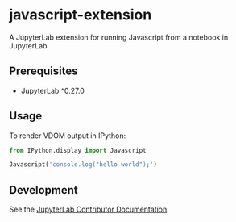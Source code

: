 # javascript-extension

A JupyterLab extension for running Javascript from a notebook in JupyterLab

## Prerequisites

- JupyterLab ^0.27.0

## Usage

To render VDOM output in IPython:

```python
from IPython.display import Javascript

Javascript('console.log("hello world");')
```

## Development

See the [JupyterLab Contributor Documentation](https://github.com/jupyterlab/jupyterlab/blob/3.3.x/CONTRIBUTING.md).
